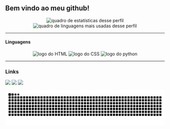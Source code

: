 ## Bem vindo ao meu github! 
 <div align="center">
  <img alt="quadro de estatísticas desse perfil"  height="180em" src="https://github-readme-stats.vercel.app/api?username=elioo08&show_icons=true&theme=dracula&include_all_commits=true&count_private=true">
  <img alt="quadro de linguagens mais usadas desse perfil"  height="180em" src="https://github-readme-stats.vercel.app/api/top-langs/?username=elioo08&layout=compact&langs_count=7&theme=dracula">
</div>
 
---

 #### Linguagens
 
<div align="center" style="display: inline_block">
  <img align="center" alt="logo do HTML" height="30" width="75" src="https://img.shields.io/badge/html5-f16529?style=for-the-badge&logo=html5&logoColor=white">
  <img align="center" alt="logo do CSS" height="30" width="75" src="https://img.shields.io/badge/css3-0096dc?style=for-the-badge&logo=css3&logoColor=white">
  <img align="center" alt="logo do python" height="30" width="75" src="https://img.shields.io/badge/python-f7df1e?style=for-the-badge&logo=python"> 
</div>
  
---  
  ### Links
 
<div> 
  <a href="https://www.instagram.com/eliobenedicto_casagrande/" target="_blank"><img src="https://img.shields.io/badge/-Instagram-%23E4405F?style=for-the-badge&logo=instagram&logoColor=white" target="_blank"></a>
  <a href = "oii@elio.rf.gd"><img src="https://img.shields.io/badge/-Gmail-%23333?style=for-the-badge&logo=gmail&logoColor=white" target="_blank"></a>
 <a href="https://elio.digital" target="_blank"><img src="https://img.shields.io/badge/-SITE-blue?style=for-the-badge&logo=sitepoint&logoColor=white" target="_blank"></a>
  
  ![Snake animation](cobrinha.svg)
 
</div>

